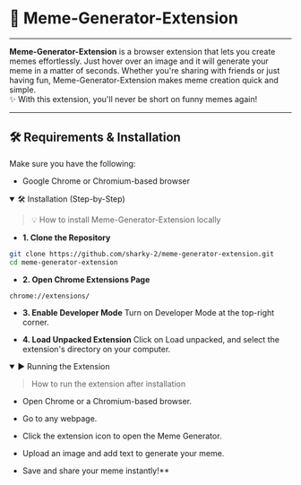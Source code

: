 # 💬 Meme-Generator-Extension

---

**Meme-Generator-Extension** is a browser extension that lets you create memes effortlessly. Just hover over an image and it will generate your meme in a matter of seconds. Whether you're sharing with friends or just having fun, Meme-Generator-Extension makes meme creation quick and simple.  
✨ With this extension, you'll never be short on funny memes again!

--- 

## 🛠 Requirements & Installation

Make sure you have the following:

- Google Chrome or Chromium-based browser

<details open>
<summary>
   🛠️ Installation (Step-by-Step)

   > 💡 How to install Meme-Generator-Extension locally
</summary>

- **1. Clone the Repository**
```bash
git clone https://github.com/sharky-2/meme-generator-extension.git
cd meme-generator-extension
```

- **2. Open Chrome Extensions Page**
```bash
chrome://extensions/
```

- **3. Enable Developer Mode**
Turn on Developer Mode at the top-right corner.

- **4. Load Unpacked Extension**
Click on Load unpacked, and select the extension's directory on your computer.
</details>

<details open> 
<summary> 
▶️ Running the Extension
  
> How to run the extension after installation
</summary>

- Open Chrome or a Chromium-based browser.

- Go to any webpage.

- Click the extension icon to open the Meme Generator.

- Upload an image and add text to generate your meme.

- Save and share your meme instantly!**

</details>
